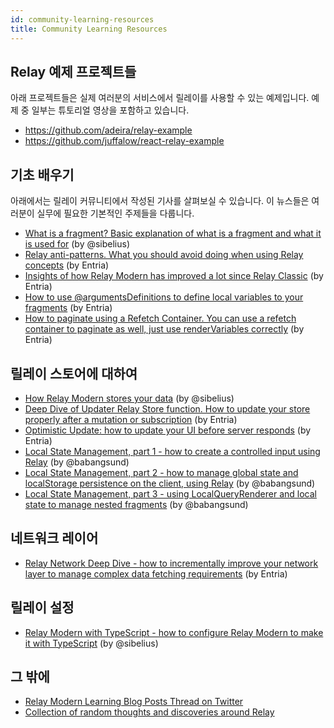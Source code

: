 ```yaml
---
id: community-learning-resources
title: Community Learning Resources
---
```


## Relay 예제 프로젝트들

아래 프로젝트들은 실제 여러분의 서비스에서 릴레이를 사용할 수 있는 예제입니다. 예제 중 일부는 튜토리얼 영상을 포함하고 있습니다.

- https://github.com/adeira/relay-example
- https://github.com/juffalow/react-relay-example

## 기초 배우기

아래에서는 릴레이 커뮤니티에서 작성된 기사를 살펴보실 수 있습니다. 이 뉴스들은 여러분이 실무에 필요한 기본적인 주제들을 다룹니다.

- [What is a fragment? Basic explanation of what is a fragment and what it is used for](https://medium.com/@sibelius/relay-modern-what-is-a-fragment-c70f164c2469) (by @sibelius)
- [Relay anti-patterns. What you should avoid doing when using Relay concepts](https://medium.com/entria/relay-apollo-anti-pattern-d9f4dea47738) (by Entria)
- [Insights of how Relay Modern has improved a lot since Relay Classic](https://medium.com/entria/relay-is-just-getting-better-54112ffc1a9e) (by Entria)
- [How to use @argumentsDefinitions to define local variables to your fragments](https://medium.com/entria/relay-modern-argumentdefinitions-d53769dbb95d) (by Entria)
- [How to paginate using a Refetch Container. You can use a refetch container to paginate as well, just use renderVariables correctly](https://medium.com/entria/relay-modern-pagination-using-refetch-container-editing-a07c6b33ae4e) (by Entria)

## 릴레이 스토어에 대하여

- [How Relay Modern stores your data](https://medium.com/@sibelius/relay-modern-the-relay-store-8984cd148798) (by @sibelius)
- [Deep Dive of Updater Relay Store function. How to update your store properly after a mutation or subscription](https://medium.com/entria/wrangling-the-client-store-with-the-relay-modern-updater-function-5c32149a71ac) (by Entria)
- [Optimistic Update: how to update your UI before server responds](https://medium.com/entria/relay-modern-optimistic-update-a09ba22d83c9) (by Entria)
- [Local State Management, part 1 - how to create a controlled input using Relay](https://babangsund.com/relay_local_state_management/) (by @babangsund)
- [Local State Management, part 2 - how to manage global state and localStorage persistence on the client, using Relay](https://babangsund.com/relay_local_state_management_2/) (by @babangsund)
- [Local State Management, part 3 - using LocalQueryRenderer and local state to manage nested fragments](https://babangsund.com/relay_local_state_management_3/) (by @babangsund)



## 네트워크 레이어

- [Relay Network Deep Dive - how to incrementally improve your network layer to manage complex data fetching requirements](https://medium.com/entria/relay-modern-network-deep-dive-ec187629dfd3) (by Entria)

## 릴레이 설정

- [Relay Modern with TypeScript - how to configure Relay Modern to make it with TypeScript](https://medium.com/@sibelius/relay-modern-migration-to-typescript-c26ab0ee749c) (by @sibelius)

## 그 밖에

- [Relay Modern Learning Blog Posts Thread on Twitter](https://twitter.com/sseraphini/status/1078595758801203202)
- [Collection of random thoughts and discoveries around Relay](https://mrtnzlml.com/docs/relay)
